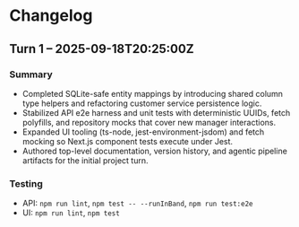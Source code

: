 # Changelog

## Turn 1 – 2025-09-18T20:25:00Z
### Summary
- Completed SQLite-safe entity mappings by introducing shared column type helpers and refactoring customer service persistence logic.
- Stabilized API e2e harness and unit tests with deterministic UUIDs, fetch polyfills, and repository mocks that cover new manager interactions.
- Expanded UI tooling (ts-node, jest-environment-jsdom) and fetch mocking so Next.js component tests execute under Jest.
- Authored top-level documentation, version history, and agentic pipeline artifacts for the initial project turn.

### Testing
- API: `npm run lint`, `npm test -- --runInBand`, `npm run test:e2e`
- UI: `npm run lint`, `npm test`
